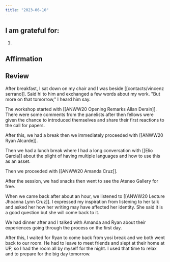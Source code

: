 ```yaml
---
title: "2023-06-10"
---
```

## I am grateful for:
1. 

## Affirmation

## Review

After breakfast, I sat down on my chair and I was beside [[contacts/vincenz serrano]]. Said hi to him and exchanged a few words about my work. "But more on that tomorrow," I heard him say.

The workshop started with [[ANWW20 Opening Remarks Allan Derain]]. There were some comments from the panelists after then fellows were given the chance to introduced themselves and share their first reactions to the call for papers.

After this, we had a break then we immediately proceeded with [[ANWW20 Ryan Alcarde]].

Then we had a lunch break where I had a long conversation with [[Elio Garcia]] about the plight of having multiple languages and how to use this as an asset.

Then we proceeded with [[ANWW20 Amanda Cruz]].

After the session, we had snacks then went to see the Ateneo Gallery for free.

When we came back after about an hour, we listened to [[ANWW20 Lecture Jhoanna Lynn Cruz]]. I expressed my inspiration from listening to her talk and asked her how her writing may have affected her identity. She said it is a good question but she will come back to it.

We had dinner after and I talked with Amanda and Ryan about their experiences going through the process on the first day.

After this, I waited for Ryan to come back from yosi break and we both went back to our room. He had to leave to meet friends and slept at their home at UP, so I had the room all by myself for the night. I used that time to relax and to prepare for the big day tomorrow.